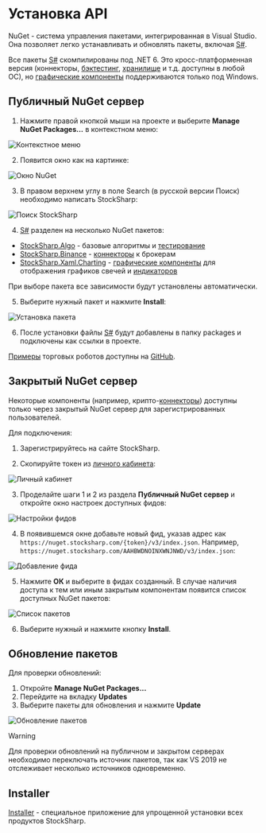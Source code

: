 # Установка API

NuGet - система управления пакетами, интегрированная в Visual Studio. Она позволяет легко устанавливать и обновлять пакеты, включая [S#](../api.md).

Все пакеты [S#](../api.md) скомпилированы под .NET 6. Это кросс-платформенная версия (коннекторы, [бэктестинг](testing.md), [хранилище](market_data_storage.md) и т.д. доступны в любой ОС), но [графические компоненты](graphical_user_interface.md) поддерживаются только под Windows.

## Публичный NuGet сервер

1. Нажмите правой кнопкой мыши на проекте и выберите **Manage NuGet Packages...** в контекстном меню:

![Контекстное меню](../../images/api_nuget_1.png)

2. Появится окно как на картинке:

![Окно NuGet](../../images/api_nuget_2.png)

3. В правом верхнем углу в поле Search (в русской версии Поиск) необходимо написать StockSharp:

![Поиск StockSharp](../../images/api_nuget_3.png)

4. [S#](../api.md) разделен на несколько NuGet пакетов:
  - [StockSharp.Algo](https://www.nuget.org/packages/StockSharp.Algo/) - базовые алгоритмы и [тестирование](testing.md)
  - [StockSharp.Binance](https://www.nuget.org/packages/StockSharp.Binance/) - [коннекторы](connectors.md) к брокерам
  - [StockSharp.Xaml.Charting](https://www.nuget.org/packages/StockSharp.Xaml.Charting/) - [графические компоненты](graphical_user_interface.md) для отображения графиков свечей и [индикаторов](indicators.md)

При выборе пакета все зависимости будут установлены автоматически.

5. Выберите нужный пакет и нажмите **Install**:

![Установка пакета](../../images/api_nuget_4.png)

6. После установки файлы [S#](../api.md) будут добавлены в папку packages и подключены как ссылки в проекте.

[Примеры](examples.md) торговых роботов доступны на [GitHub](https://github.com/stocksharp/stocksharp/tree/master/Samples).

## Закрытый NuGet сервер 

Некоторые компоненты (например, крипто-[коннекторы](connectors.md)) доступны только через закрытый NuGet сервер для зарегистрированных пользователей.

Для подключения:

1. Зарегистрируйтесь на сайте StockSharp.

2. Скопируйте токен из [личного кабинета](https://stocksharp.ru/profile/):

![Личный кабинет](../../images/api_nuget_5.png)

3. Проделайте шаги 1 и 2 из раздела **Публичный NuGet сервер** и откройте окно настроек доступных фидов:

![Настройки фидов](../../images/api_nuget_6.png)

4. В появившемся окне добавьте новый фид, указав адрес как `https://nuget.stocksharp.com/{token}/v3/index.json`. Например, `https://nuget.stocksharp.com/AAHBWDNOINXWNJNWD/v3/index.json`:

![Добавление фида](../../images/api_nuget_7.png)

5. Нажмите **ОК** и выберите в фидах созданный. В случае наличия доступа к тем или иным закрытым компонентам появится список доступных NuGet пакетов:

![Список пакетов](../../images/api_nuget_8.png)

6. Выберите нужный и нажмите кнопку **Install**.

## Обновление пакетов

Для проверки обновлений:

1. Откройте **Manage NuGet Packages...**
2. Перейдите на вкладку **Updates**
3. Выберите пакеты для обновления и нажмите **Update**

![Обновление пакетов](../../images/api_nuget_9.png)

> [!WARNING]
> Для проверки обновлений на публичном и закрытом серверах необходимо переключать источник пакетов, так как VS 2019 не отслеживает несколько источников одновременно.

## Installer

[Installer](../installer.md) - специальное приложение для упрощенной установки всех продуктов StockSharp.